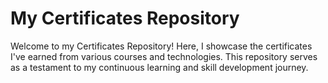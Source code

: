 # My Certificates Repository

Welcome to my Certificates Repository! Here, I showcase the certificates I've earned from various courses and technologies. This repository serves as a testament to my continuous learning and skill development journey.
